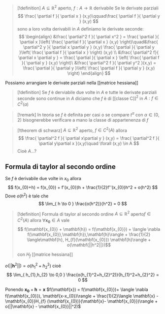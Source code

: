 >[!definition]
>$A \subseteq \mathbb{R}^2$ aperto, $f : A \to \mathbb{R}$ derivabile
>Se le derivate parziali
>$$ \frac{ \partial f }{ \partial x } (x,y)\qquad\frac{ \partial f }{ \partial y } (x,y) $$
>sono a loro volta derivabili in $A$ definiamo le derivate seconde:
> $$ \begin{align}
> &\frac{ \partial^2 f  }{ \partial x^2 } = \frac{ \partial  }{ \partial x }\left( \frac{ \partial f }{ \partial x } (x,y) \right)\quad&\frac{ \partial^2 y }{ \partial x \partial y  } (x,y)  \frac{ \partial  }{ \partial y }\left( \frac{ \partial f }{ \partial x }  \right) (x,y) \\
>&\frac{ \partial^2 f}{ \partial x \partial y } = \frac{ \partial  }{ \partial x } \left( \frac{ \partial f }{ \partial y } (x,y) \right)\ &\frac{ \partial^2 f }{ \partial y^2 }(x,y) = \frac{ \partial  }{ \partial y }\left( \frac{ \partial f }{ \partial y } (x,y) \right)       
>\end{align} $$


Possiamo arrangiare le derivate parziali nella [[matrice hessiana]]




>[!definition]
>Se $f$ è derviabile due volte in $A$ e tutte le derivate parziali seconde sono continue in $A$ diciamo che $f$ è di [[classe C]]$^2$ in $A : f \in C^2(a)$

>[!remark]
>In teoria se $f$ è definita per casi o se compare $t^\alpha$ con $\alpha \in (0,2)$ bisognerebbe verificare a mano la classe di appartenenza di $f$


>[!theorem di schwarz]
>$A \subseteq \mathbb{R}^2$ aperto, $f \in C^2(A)$ allora
> $$ \frac{ \partial^2 f }{ \partial x\partial y } (x,y) = \frac{ \partial^2 f }{ \partial y\partial x }(x,y)\quad \forall (x,y) \in A   $$
> Cioè $A\dots ?$


## Formula di taylor al secondo ordine

Se $f$ è derivabile due volte in $x_{0}$ allora
$$ f(x_{0}+h) = f(x_{0}) + f'(x_{0})h + \frac{1}{2}f''(x_{0})h^2 + o(h^2) $$
Dove $o(h^2)$ è tale che
$$ \lim_{ h \to 0 } \frac{o(h^2)}{h^2} = 0 $$

>[!definition] Formula di taylor al secondo ordine
>$A \subseteq \mathbb{R}^2$ aperto$f \in C^2(A)$ allora $\forall \mathbf{x_{0}} \in A$ vale
>$$ f(\mathbf{x_{0}} + \mathbf{h}) = f(\mathbf{x_{0}}) + \langle \nabla f(\mathbf{x_{0}},\mathbf{h}),\mathbf{h}\rangle + \frac{1}{2} \langle\mathbf{h}, H_{f}(\mathbf{x_{0}}) \mathbf{h}\rangle + o(\mathbf{||h^2||})$$
>
>con $H_{f}$ [[matrice hessiana]]

$o(||\mathbf{h}^2||) = o(h_{1}^2+h_{2}^2)$ cioè
$$ \lim_{ h_{1},h_{2} \to 0,0 } \frac{o(h_{1}^2+h_{2}^2)}{h_{1}^2+h_{2}^2} = 0 $$

Ponendo $\mathbf{x_{0}}+\mathbf{h} = \mathbf{x}$
$f(\mathbf{x}) = f(\mathbf{x_{0}})+ \langle \nabla f(\mathbf{x_{0}}), \mathbf{x-x_{0}}\rangle + \frac{1}{2}\langle \mathbf{x} - \mathbf{x_{0}}H_{f} (\mathbf{x_{0})}(\mathbf{x}- \mathbf{x_{0}})\rangle + o(||\mathbf{x} - \mathbf{x_{0}}||^2)$

